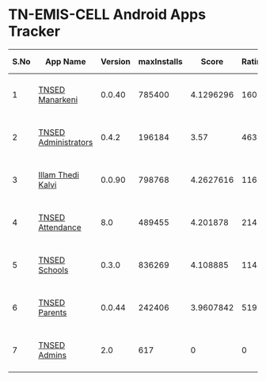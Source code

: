 # TN-EMIS-CELL Android Apps Tracker

| S.No | App Name | Version | maxInstalls | Score | Ratings | 1 Star | 5 Star | Google Play Info |
|------|----------|---------|-------------|-------|---------|--------|--------|------------------|
| 1 | [TNSED Manarkeni](https://play.google.com/store/apps/details?id=in.gov.tnsedstudent.tnemis) | 0.0.40 | 785400 | 4.1296296 | 1606 | 177 | 1050 | [Reviews (599)](https://flatgithub.com/DigitalIndiaArchiver/TNEMISANALYSIS?filename=data%2FReviews_in.gov.tnsedstudent.tnemis.json) - [Permissions (9)](https://flatgithub.com/DigitalIndiaArchiver/TNEMISANALYSIS?filename=data%2FPermissions_in.gov.tnsedstudent.tnemis.json) |
| 2 | [TNSED Administrators](https://play.google.com/store/apps/details?id=in.gov.tnschools.monitoring) | 0.4.2 | 196184 | 3.57 | 463 | 111 | 236 | [Reviews (156)](https://flatgithub.com/DigitalIndiaArchiver/TNEMISANALYSIS?filename=data%2FReviews_in.gov.tnschools.monitoring.json) - [Permissions (9)](https://flatgithub.com/DigitalIndiaArchiver/TNEMISANALYSIS?filename=data%2FPermissions_in.gov.tnschools.monitoring.json) |
| 3 | [Illam Thedi Kalvi](https://play.google.com/store/apps/details?id=in.gov.tnschools.itk) | 0.0.90 | 798768 | 4.2627616 | 11691 | 860 | 7699 | [Reviews (2225)](https://flatgithub.com/DigitalIndiaArchiver/TNEMISANALYSIS?filename=data%2FReviews_in.gov.tnschools.itk.json) - [Permissions (9)](https://flatgithub.com/DigitalIndiaArchiver/TNEMISANALYSIS?filename=data%2FPermissions_in.gov.tnschools.itk.json) |
| 4 | [TNSED Attendance](https://play.google.com/store/apps/details?id=in.gov.tnsedattendance.tnemis) | 8.0 | 489455 | 4.201878 | 2141 | 230 | 1406 | [Reviews (717)](https://flatgithub.com/DigitalIndiaArchiver/TNEMISANALYSIS?filename=data%2FReviews_in.gov.tnsedattendance.tnemis.json) - [Permissions (3)](https://flatgithub.com/DigitalIndiaArchiver/TNEMISANALYSIS?filename=data%2FPermissions_in.gov.tnsedattendance.tnemis.json) |
| 5 | [TNSED Schools](https://play.google.com/store/apps/details?id=in.gov.tnschools.tnemis) | 0.3.0 | 836269 | 4.108885 | 11441 | 1264 | 7085 | [Reviews (2948)](https://flatgithub.com/DigitalIndiaArchiver/TNEMISANALYSIS?filename=data%2FReviews_in.gov.tnschools.tnemis.json) - [Permissions (9)](https://flatgithub.com/DigitalIndiaArchiver/TNEMISANALYSIS?filename=data%2FPermissions_in.gov.tnschools.tnemis.json) |
| 6 | [TNSED Parents](https://play.google.com/store/apps/details?id=in.gov.tnschools.parent) | 0.0.44 | 242406 | 3.9607842 | 519 | 76 | 290 | [Reviews (136)](https://flatgithub.com/DigitalIndiaArchiver/TNEMISANALYSIS?filename=data%2FReviews_in.gov.tnschools.parent.json) - [Permissions (8)](https://flatgithub.com/DigitalIndiaArchiver/TNEMISANALYSIS?filename=data%2FPermissions_in.gov.tnschools.parent.json) |
| 7 | [TNSED Admins](https://play.google.com/store/apps/details?id=com.tnsed_administrators) | 2.0 | 617 | 0 | 0 | 0 | 0 | [Reviews (0)](https://flatgithub.com/DigitalIndiaArchiver/TNEMISANALYSIS?filename=data%2FReviews_com.tnsed_administrators.json) - [Permissions (10)](https://flatgithub.com/DigitalIndiaArchiver/TNEMISANALYSIS?filename=data%2FPermissions_com.tnsed_administrators.json) |
